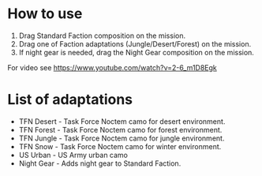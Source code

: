 How to use
==========

1. Drag Standard Faction composition on the mission.
2. Drag one of Faction adaptations (Jungle/Desert/Forest) on the mission.
3. If night gear is needed, drag the Night Gear composition on the mission.

For video see https://www.youtube.com/watch?v=2-6_m1D8Egk

List of adaptations
===================

* TFN Desert - Task Force Noctem camo for desert environment.
* TFN Forest - Task Force Noctem camo for forest environment.
* TFN Jungle - Task Force Noctem camo for jungle environment.
* TFN Snow - Task Force Noctem camo for winter environment.
* US Urban - US Army urban camo
* Night Gear - Adds night gear to Standard Faction.
